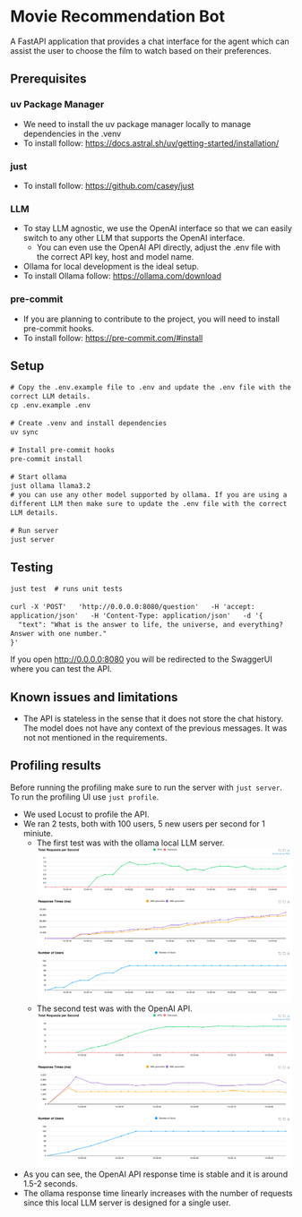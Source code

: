 # Movie Recommendation Bot

A FastAPI application that provides a chat interface for the agent which can assist the user to choose the film to watch based on their preferences.

## Prerequisites


### uv Package Manager
* We need to install the uv package manager locally to manage dependencies in the .venv
* To install follow: https://docs.astral.sh/uv/getting-started/installation/

### just
* To install follow: https://github.com/casey/just

### LLM
* To stay LLM agnostic, we use the OpenAI interface so that we can easily switch to any other LLM that supports the OpenAI interface.
    * You can even use the OpenAI API directly, adjust the .env file with the correct API key, host and model name.
* Ollama for local development is the ideal setup.
* To install Ollama follow: https://ollama.com/download

### pre-commit
* If you are planning to contribute to the project, you will need to install pre-commit hooks.
* To install follow: https://pre-commit.com/#install

## Setup
```
# Copy the .env.example file to .env and update the .env file with the correct LLM details.
cp .env.example .env

# Create .venv and install dependencies
uv sync

# Install pre-commit hooks
pre-commit install

# Start ollama
just ollama llama3.2
# you can use any other model supported by ollama. If you are using a different LLM then make sure to update the .env file with the correct LLM details.

# Run server
just server
```

## Testing
```
just test  # runs unit tests

curl -X 'POST'   'http://0.0.0.0:8080/question'   -H 'accept: application/json'   -H 'Content-Type: application/json'   -d '{
  "text": "What is the answer to life, the universe, and everything? Answer with one number."
}'
```

If you open http://0.0.0.0:8080 you will be redirected to the SwaggerUI where you can test the API.


## Known issues and limitations
* The API is stateless in the sense that it does not store the chat history. The model does not have any context of the previous messages. It was not not mentioned in the requirements.


## Profiling results
Before running the profiling make sure to run the server with `just server`.
To run the profiling UI use `just profile`.


* We used Locust to profile the API.
* We ran 2 tests, both with 100 users, 5 new users per second for 1 miniute.
    * The first test was with the ollama local LLM server.
    ![Ollama profiling results](docs/images/total_requests_per_second_1735130634.035_ollama.png)
    * The second test was with the OpenAI API.
    ![OpenAI profiling results](docs/images/total_requests_per_second_1735131150.722_openai-api.png)
* As you can see, the OpenAI API response time is stable and it is around 1.5-2 seconds.
* The ollama response time linearly increases with the number of requests since this local LLM server is designed for a single user.

